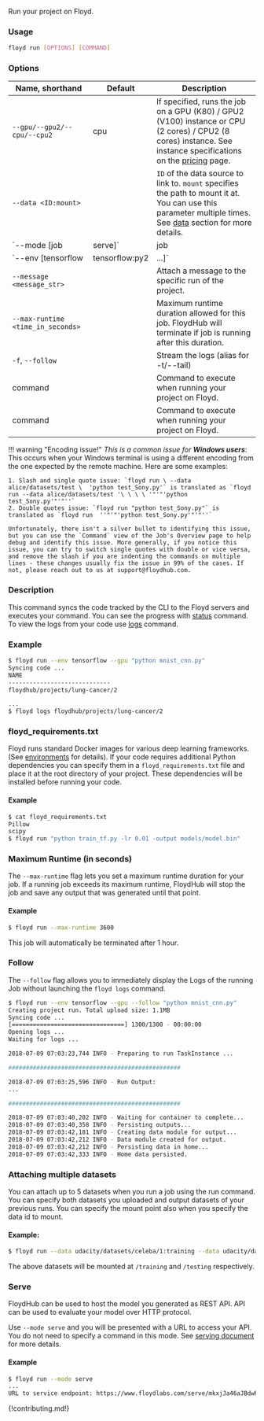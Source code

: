 Run your project on Floyd.

### Usage
```bash
floyd run [OPTIONS] [COMMAND]
```

### Options
| Name, shorthand | Default | Description |
| --------------- | ------- | ----------- |
| `--gpu/--gpu2/--cpu/--cpu2` |  cpu  | If specified, runs the job on a GPU (K80) / GPU2 (V100) instance or CPU (2 cores) / CPU2 (8 cores) instance. See instance specifications on the [pricing](https://www.floydhub.com/pricing) page. |
| `--data <ID:mount>` |    | `ID` of the data source to link to. `mount` specifies the path to mount it at. You can use this parameter multiple times. See [data](../guides/data/mounting_data) section for more details. |
| `--mode [job|serve]` |  job  | Specify the mode you want to run the project. The default behavior executes the command you specify. See [serve](#serve) section for more info. |
| `--env [tensorflow|tensorflow:py2|...]` |  tensorflow  | Specify the environment you want to use for your project. See [environments](../guides/environments) for the full list. |
| `--message <message_str>` |    | Attach a message to the specific run of the project. |
| `--max-runtime <time_in_seconds>` |    | Maximum runtime duration allowed for this job. FloydHub will terminate if job is running after this duration. |
| `-f`, `--follow` |    | Stream the logs (alias for -t/--tail) |
| command |    | Command to execute when running your project on Floyd. |
| command |      | Command to execute when running your project on Floyd. |

!!! warning "Encoding issue!"
    _This is a common issue for **Windows users**_: This occurs when your Windows terminal is using a different encoding from the one expected by the remote machine. Here are some examples:
    
    1. Slash and single quote issue: `floyd run \ --data alice/datasets/test \  'python test_Sony.py'` is translated as `floyd run --data alice/datasets/test '\ \ \ \ '"'"'python test_Sony.py'"'"''`  
    2. Double quotes issue: `floyd run "python test_Sony.py"` is translated as `floyd run  ''"'"'python test_Sony.py'"'"''`

    Unfortunately, there isn't a silver bullet to identifying this issue, but you can use the `Command` view of the Job's Overview page to help debug and identify this issue. More generally, if you notice this issue, you can try to switch single quotes with double or vice versa, and remove the slash if you are indenting the commands on multiple lines - these changes usually fix the issue in 99% of the cases. If not, please reach out to us at support@floydhub.com.


### Description
This command syncs the code tracked by the CLI to the Floyd servers and executes your command. You can see the progress
with [status](./status) command. To view the logs from your code use [logs](./logs) command.

### Example
```bash
$ floyd run --env tensorflow --gpu "python mnist_cnn.py"
Syncing code ...
NAME
-----------------------------
floydhub/projects/lung-cancer/2

...
$ floyd logs floydhub/projects/lung-cancer/2
```

### floyd_requirements.txt
Floyd runs standard Docker images for various deep learning frameworks.(See [environments](../guides/environments) for details). If your
code requires additional Python dependencies you can specify them in a `floyd_requirements.txt` file and place it at the root
directory of your project. These dependencies will be installed before running your code.

#### Example
```bash
$ cat floyd_requirements.txt
Pillow
scipy
$ floyd run "python train_tf.py -lr 0.01 -output models/model.bin"
```

### Maximum Runtime (in seconds)

The `--max-runtime` flag lets you set a maximum runtime duration for your job. If a running job
exceeds its maximum runtime, FloydHub will stop the job and save any output that was
generated until that point.

#### Example
```bash
$ floyd run --max-runtime 3600
```
This job will automatically be terminated after 1 hour.

### Follow

The `--follow` flag allows you to immediately display the Logs of the running Job without launching the `floyd logs` command.

```bash
$ floyd run --env tensorflow --gpu --follow "python mnist_cnn.py"
Creating project run. Total upload size: 1.1MB
Syncing code ...
[================================] 1300/1300 - 00:00:00
Opening logs ...
Waiting for logs ...

2018-07-09 07:03:23,744 INFO - Preparing to run TaskInstance ...

#################################################

2018-07-09 07:03:25,596 INFO - Run Output:
...

#################################################

2018-07-09 07:03:40,202 INFO - Waiting for container to complete...
2018-07-09 07:03:40,358 INFO - Persisting outputs...
2018-07-09 07:03:42,181 INFO - Creating data module for output...
2018-07-09 07:03:42,212 INFO - Data module created for output.
2018-07-09 07:03:42,212 INFO - Persisting data in home...
2018-07-09 07:03:42,333 INFO - Home data persisted.
```

### Attaching multiple datasets

You can attach up to 5 datasets when you run a job using the run command. You can specify both
datasets you uploaded and output datasets of your previous runs. You can specify the mount point
also when you specify the data id to mount.

#### Example:
```bash
$ floyd run --data udacity/datasets/celeba/1:training --data udacity/datasets/mnist/1:testing "python script.py"
```
The above datasets will be mounted at `/training` and `/testing` respectively.

### Serve
FloydHub can be used to host the model you generated as REST API. API can be used to evaluate your model over HTTP protocol.

Use `--mode serve` and you will be presented with a URL to access your API. You do not need to specify a command in this mode.
See [serving document](../guides/serving/) for more details.

#### Example
```bash
$ floyd run --mode serve
...
URL to service endpoint: https://www.floydlabs.com/serve/mkxjJa46aJBdwP4AEdKxfU
```

{!contributing.md!}
